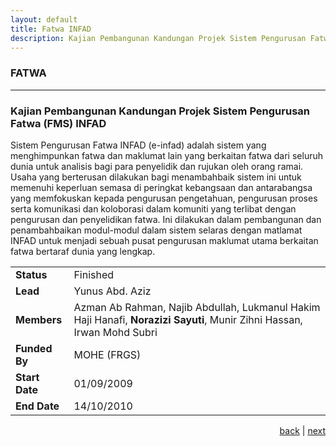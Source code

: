 ```yaml
---
layout: default
title: Fatwa INFAD
description: Kajian Pembangunan Kandungan Projek Sistem Pengurusan Fatwa (FMS) INFAD.
---
```


### FATWA

* * *
<!--FATWA-->

### Kajian Pembangunan Kandungan Projek Sistem Pengurusan Fatwa (FMS) INFAD

Sistem Pengurusan Fatwa INFAD (e-infad) adalah sistem yang menghimpunkan fatwa dan maklumat lain yang berkaitan fatwa dari seluruh dunia untuk analisis bagi para penyelidik dan rujukan oleh orang ramai. Usaha yang berterusan dilakukan bagi menambahbaik sistem ini untuk memenuhi keperluan semasa di peringkat kebangsaan dan antarabangsa yang memfokuskan kepada pengurusan pengetahuan, pengurusan proses serta komunikasi dan koloborasi dalam komuniti yang terlibat dengan pengurusan dan penyelidikan fatwa. Ini dilakukan dalam pembangunan dan penambahbaikan modul-modul dalam sistem selaras dengan matlamat INFAD untuk menjadi sebuah pusat pengurusan maklumat utama berkaitan fatwa bertaraf dunia yang lengkap. 

| | |
| ---- | --- |
| **Status** | Finished |
| **Lead** | Yunus Abd. Aziz |
| **Members** | Azman Ab Rahman, Najib Abdullah, Lukmanul Hakim Haji Hanafi, **Norazizi Sayuti**, Munir Zihni Hassan, Irwan Mohd Subri |
| **Funded By** | MOHE (FRGS) |
| **Start Date** | 01/09/2009 |
| **End Date** | 14/10/2010 |

<p style="text-align: right;">
<a href="latent">back</a> | <a href="key">next</a> 
</p>
